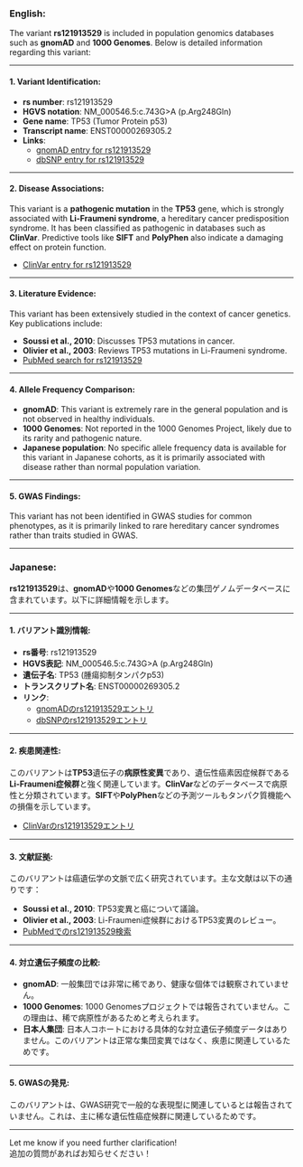 ### English:
The variant **rs121913529** is included in population genomics databases such as **gnomAD** and **1000 Genomes**. Below is detailed information regarding this variant:

---

#### 1. **Variant Identification**:
- **rs number**: rs121913529  
- **HGVS notation**: NM_000546.5:c.743G>A (p.Arg248Gln)  
- **Gene name**: TP53 (Tumor Protein p53)  
- **Transcript name**: ENST00000269305.2  
- **Links**:  
  - [gnomAD entry for rs121913529](https://gnomad.broadinstitute.org/)  
  - [dbSNP entry for rs121913529](https://www.ncbi.nlm.nih.gov/snp/rs121913529)  

---

#### 2. **Disease Associations**:
This variant is a **pathogenic mutation** in the **TP53** gene, which is strongly associated with **Li-Fraumeni syndrome**, a hereditary cancer predisposition syndrome. It has been classified as pathogenic in databases such as **ClinVar**. Predictive tools like **SIFT** and **PolyPhen** also indicate a damaging effect on protein function.  
- [ClinVar entry for rs121913529](https://www.ncbi.nlm.nih.gov/clinvar/variation/12375/)

---

#### 3. **Literature Evidence**:
This variant has been extensively studied in the context of cancer genetics. Key publications include:  
- **Soussi et al., 2010**: Discusses TP53 mutations in cancer.  
- **Olivier et al., 2003**: Reviews TP53 mutations in Li-Fraumeni syndrome.  
- [PubMed search for rs121913529](https://pubmed.ncbi.nlm.nih.gov/?term=rs121913529)

---

#### 4. **Allele Frequency Comparison**:
- **gnomAD**: This variant is extremely rare in the general population and is not observed in healthy individuals.  
- **1000 Genomes**: Not reported in the 1000 Genomes Project, likely due to its rarity and pathogenic nature.  
- **Japanese population**: No specific allele frequency data is available for this variant in Japanese cohorts, as it is primarily associated with disease rather than normal population variation.

---

#### 5. **GWAS Findings**:
This variant has not been identified in GWAS studies for common phenotypes, as it is primarily linked to rare hereditary cancer syndromes rather than traits studied in GWAS.

---

### Japanese:
**rs121913529**は、**gnomAD**や**1000 Genomes**などの集団ゲノムデータベースに含まれています。以下に詳細情報を示します。

---

#### 1. **バリアント識別情報**:
- **rs番号**: rs121913529  
- **HGVS表記**: NM_000546.5:c.743G>A (p.Arg248Gln)  
- **遺伝子名**: TP53 (腫瘍抑制タンパクp53)  
- **トランスクリプト名**: ENST00000269305.2  
- **リンク**:  
  - [gnomADのrs121913529エントリ](https://gnomad.broadinstitute.org/)  
  - [dbSNPのrs121913529エントリ](https://www.ncbi.nlm.nih.gov/snp/rs121913529)  

---

#### 2. **疾患関連性**:
このバリアントは**TP53**遺伝子の**病原性変異**であり、遺伝性癌素因症候群である**Li-Fraumeni症候群**と強く関連しています。**ClinVar**などのデータベースで病原性と分類されています。**SIFT**や**PolyPhen**などの予測ツールもタンパク質機能への損傷を示しています。  
- [ClinVarのrs121913529エントリ](https://www.ncbi.nlm.nih.gov/clinvar/variation/12375/)

---

#### 3. **文献証拠**:
このバリアントは癌遺伝学の文脈で広く研究されています。主な文献は以下の通りです：  
- **Soussi et al., 2010**: TP53変異と癌について議論。  
- **Olivier et al., 2003**: Li-Fraumeni症候群におけるTP53変異のレビュー。  
- [PubMedでのrs121913529検索](https://pubmed.ncbi.nlm.nih.gov/?term=rs121913529)

---

#### 4. **対立遺伝子頻度の比較**:
- **gnomAD**: 一般集団では非常に稀であり、健康な個体では観察されていません。  
- **1000 Genomes**: 1000 Genomesプロジェクトでは報告されていません。この理由は、稀で病原性があるためと考えられます。  
- **日本人集団**: 日本人コホートにおける具体的な対立遺伝子頻度データはありません。このバリアントは正常な集団変異ではなく、疾患に関連しているためです。

---

#### 5. **GWASの発見**:
このバリアントは、GWAS研究で一般的な表現型に関連しているとは報告されていません。これは、主に稀な遺伝性癌症候群に関連しているためです。

---

Let me know if you need further clarification!  
追加の質問があればお知らせください！